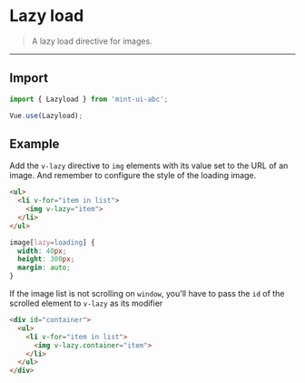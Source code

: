 # Lazy load

> A lazy load directive for images.

-------------

## Import

```javascript
import { Lazyload } from 'mint-ui-abc';

Vue.use(Lazyload);
```

## Example

Add the `v-lazy` directive to `img` elements with its value set to the URL of an image. And remember to configure the style of the loading image.

```html
<ul>
  <li v-for="item in list">
    <img v-lazy="item">
  </li>
</ul>
```

```css
image[lazy=loading] {
  width: 40px;
  height: 300px;
  margin: auto;
}
```

If the image list is not scrolling on `window`, you'll have to pass the `id` of the scrolled element to `v-lazy` as its modifier

```html
<div id="container">
  <ul>
    <li v-for="item in list">
      <img v-lazy.container="item">
    </li>
  </ul>
</div>
```
